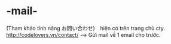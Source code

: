 # -mail-
(Tham khảo tính năng お問い合わせ)　hiện có trên trang chủ cty. http://codelovers.vn/contact/ --> Gửi mail về 1 email cho trước.
